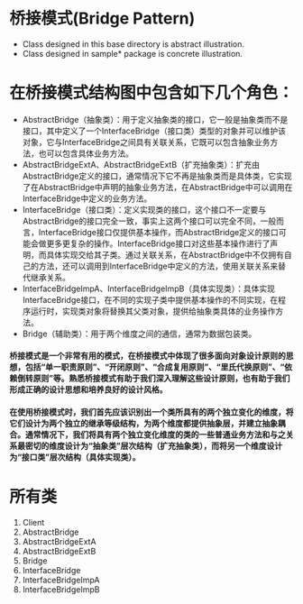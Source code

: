 # 桥接模式(Bridge Pattern)

+ Class designed in this base directory is abstract illustration.
+ Class designed in sample* package is concrete illustration.

# 在桥接模式结构图中包含如下几个角色：
+ AbstractBridge（抽象类）：用于定义抽象类的接口，它一般是抽象类而不是接口，其中定义了一个InterfaceBridge（接口类）类型的对象并可以维护该对象，它与InterfaceBridge之间具有关联关系，它既可以包含抽象业务方法，也可以包含具体业务方法。
+ AbstractBridgeExtA、AbstractBridgeExtB（扩充抽象类）：扩充由AbstractBridge定义的接口，通常情况下它不再是抽象类而是具体类，它实现了在AbstractBridge中声明的抽象业务方法，在AbstractBridge中可以调用在InterfaceBridge中定义的业务方法。
+ InterfaceBridge（接口类）：定义实现类的接口，这个接口不一定要与AbstractBridge的接口完全一致，事实上这两个接口可以完全不同，一般而言，InterfaceBridge接口仅提供基本操作，而AbstractBridge定义的接口可能会做更多更复杂的操作。InterfaceBridge接口对这些基本操作进行了声明，而具体实现交给其子类。通过关联关系，在AbstractBridge中不仅拥有自己的方法，还可以调用到InterfaceBridge中定义的方法，使用关联关系来替代继承关系。
+ InterfaceBridgeImpA、InterfaceBridgeImpB（具体实现类）：具体实现InterfaceBridge接口，在不同的实现子类中提供基本操作的不同实现，在程序运行时，实现类对象将替换其父类对象，提供给抽象类具体的业务操作方法。
+ Bridge（辅助类）：用于两个维度之间的通信，通常为数据包装类。

#### 桥接模式是一个非常有用的模式，在桥接模式中体现了很多面向对象设计原则的思想，包括“单一职责原则”、“开闭原则”、“合成复用原则”、“里氏代换原则”、“依赖倒转原则”等。熟悉桥接模式有助于我们深入理解这些设计原则，也有助于我们形成正确的设计思想和培养良好的设计风格。
#### 在使用桥接模式时，我们首先应该识别出一个类所具有的两个独立变化的维度，将它们设计为两个独立的继承等级结构，为两个维度都提供抽象层，并建立抽象耦合。通常情况下，我们将具有两个独立变化维度的类的一些普通业务方法和与之关系最密切的维度设计为“抽象类”层次结构（扩充抽象类），而将另一个维度设计为“接口类”层次结构（具体实现类）。

# 所有类
1. Client
2. AbstractBridge
3. AbstractBridgeExtA
4. AbstractBridgeExtB
5. Bridge
6. InterfaceBridge
7. InterfaceBridgeImpA
8. InterfaceBridgeImpB